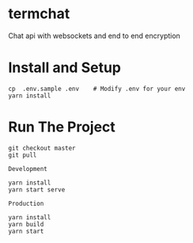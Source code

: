 # termchat
Chat api with websockets and end to end encryption

# Install and Setup
```
cp  .env.sample .env    # Modify .env for your env
yarn install
```

# Run The Project
```shell script
git checkout master
git pull
```

`Development`
```
yarn install
yarn start serve
```

`Production`
```
yarn install
yarn build
yarn start
```